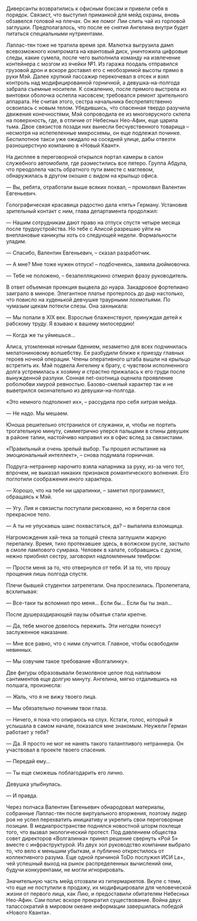 Диверсанты возвратились к офисным боксам и привели себя в порядок. Связист, что выступил приманкой для мейд охраны, вновь обзавелся головой на плечах. Он же помог Лии слить чай из горловой заглушки. Предполагалось, что после ее снятия Ангелина внутри будет питаться специальными нутриентами.

Лаплас-тян тоже не тратила время зря. Малютка выгрузила дамп всевозможного компромата на квантовый диск, уничтожила цифровые следы, какие сумела, после чего выполнила команду на извлечение контейнера с мозгом из ячейки №1. Из гаража поодаль отправился грузовой дрон и вскоре доставил его с необозримой высоты прямо в руки Мэй. Далее хрупкий пассажир перекочевал в отсек и взял контроль над модифицированной горничной, а девушка-на-полгода забрала съемные носители. К сожалению, после прямого выстрела из винтовки оболочка ослепла насовсем; требовался ремонт зрительного аппарата. Не считая этого, сестра начальника беспрепятственно освоилась с новым телом. Убедившись, что спасенная твердо разучила движения конечностями, Мэй сопроводила ее из многоярусного склепа на поверхность, где, в отличие от Небесных Нео-Афин, еще царила тьма. Двое связистов позади них вынесли бесчувственного товарища – несмотря на испепеленные микросхемы, он еще подлежал починке. Беспилотное такси уже ожидало на соседней улице, дабы отвезти разношерстную компанию в «Новый Квант».

На дисплее в переговорной открылся портал камеры в салон служебного автомобиля, где разместились все пятеро. Группа Абдула, что преодолела часть обратного пути вместе с маглевом, обнаружилась в другом окошке с видом на крыльцо офиса. 

— Вы, ребята, отработали выше всяких похвал, – промолвил Валентин Евгеньевич. 

Голографическая красавица радостно дала «пять» Герману. Установив зрительный контакт с ним, глава департамента продолжил:

— Нашим сотрудникам дают право на отпуск спустя четыре месяца после трудоустройства. Но тебе с Алисой разрешаю уйти на внеплановые каникулы хоть со следующей недели. Формальности уладим.

— Спасибо, Валентин Евгеньевич, – сказал разработчик.

— А мне? Мне тоже нужен отпуск! – подбоченясь, заявила дюймовочка.

— Тебе не положено, – безапелляционно отмерил фразу руководитель.

В ответ объемная проекция выцвела до нуара. Закадровое фортепиано заиграло в миноре. Элегантное платье протерлось до дыр настолько, что повисло на худенькой девчушке траурными лохмотьями. По чумазым щекам потекли слезы. Она захныкала:

— Мы попали в XIX век. Взрослые блаженствуют, принуждая детей к рабскому труду. Я взываю к вашему милосердию!

— Когда же ты уймешься...

Алиса, утомленная ночным бдением, незаметно для всех подчинилась мелатониновому волшебству. Ее разбудили ближе к приезду главных героев ночной операции. Члены оперативного штаба вышли на крыльцо встретить их. Мэй подвела Ангелину к брату, с чувством исполненного долга устремилась к хозяину и страстно прижалась к его груди после вынужденной разлуки. Сонная net-охотница оценила проявление роболюбви хмурой ревностью. Базово-смелый характер так и не выветрился окончательно из девушки-на-полгода.

«Это немного подтолкнет их», – рассудила про себя хитрая мейда.

— Не надо. Мы мешаем.

Юноша решительно отстранился от служанки, и, чтобы не портить трогательную минуту, симметрично уперся пальцами в спины девушек в районе талии, настойчиво направил их в офис вслед за связистами.

«Правильный и очень зрелый выбор. Ты прошел испытание на эмоциональный интеллект», – снова подумала горничная.

Подруга-нетраннер нарочито взяла напарника за руку, из-за чего тот, впрочем, не выказал никаких признаков романтического волнения. Его поглотили соображения иного характера.

— Хорошо, что на тебе ни царапинки, – заметил программист, обращаясь к Мэй.

— Угу. Лия и связисты поступали рискованно, но я берегла свое прекрасное тело.

— А ты не упускаешь шанс похвастаться, да? – выпалила взломщица.

Нагромождения хай-тека за толщей стекла заглушили жаркую перепалку. Время, тихо протекавшее здесь, в волжском русле, застыло в смоле лампового сумрака. Человек в халате, собравшись с духом, нежно приобнял сестру, заговорил надломленным тембром:

— Прости меня за то, что отвернулся от тебя. И за то, что прошу прощения лишь полгода спустя.

Плечи бывшей студентки затрепетали. Она прослезилась. Пролепетала, всхлипывая:

— Все-таки ты вспомнил про меня... Если бы... Если бы ты знал...

После душераздирающей паузы объятья стали крепче.

— Да, тебе многое довелось пережить. Эти негодяи понесут заслуженное наказание.

— Мне все равно, что с ними случится. Главное, чтобы освободили невинных.

— Мы озвучим такое требование «Волгалинку».

Две фигуры образовывали безмолвное целое под наплывом сантиментов еще долгую минуту. Ангелина, мягко отдалившись на полшага, произнесла:

— Жаль, что я не вижу твоего лица.

— Мы обязательно починим твои глаза.

— Ничего, я пока что опираюсь на слух. Кстати, голос, который я услышала в самом начале, показался мне знакомым. Неужели Герман работает у тебя?

— Да. Я просто не мог не нанять такого талантливого нетраннера. Он участвовал в проекте твоего спасения.

— Передай ему...

— Ты еще сможешь поблагодарить его лично.

Девушка улыбнулась.

— И правда.

Через полчаса Валентин Евгеньевич обнародовал материалы, собранные Лаплас-тян после виртуального вторжения, поэтому лидер роя не успел перехватить инициативу и укрепить свои переговорные позиции. В медиапространстве поднялся новостной шторм похлеще того, что вызвал экологический протест. Под давлением общества совет директоров «Волгалинка» принял решение свернуть «Рой 5» вместе с инфраструктурой. Из двух зол руководство компании выбрало то, что вело к меньшим убыткам, и публично открестилось от коллективного разума. Еще одной причиной ToDo послужил ИСИ La+, чей успешный выход на рынок распределенных вычислений они, будучи конкурентами, не могли игнорировать.

Значительную часть мейд отозвали из гипермаркетов. Вкупе с теми, что еще не поступили в продажу, их модифицировали для человеческой жизни от первого лица, как Лию, и предоставили обитателям Небесных Нео-Афин. Сам полис вскоре прекратил существование. Война двух талассократий в мировом океане информации завершилась победой «Нового Кванта».
